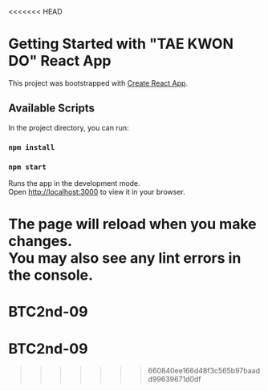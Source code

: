 <<<<<<< HEAD
# Getting Started with "TAE KWON DO" React App

This project was bootstrapped with [Create React App](https://github.com/facebook/create-react-app).

## Available Scripts

In the project directory, you can run:

### `npm install`
### `npm start`

Runs the app in the development mode.\
Open [http://localhost:3000](http://localhost:3000) to view it in your browser.

The page will reload when you make changes.\
You may also see any lint errors in the console.
=======
# BTC2nd-09
# BTC2nd-09
>>>>>>> 660840ee166d48f3c565b97baadd99639671d0df
